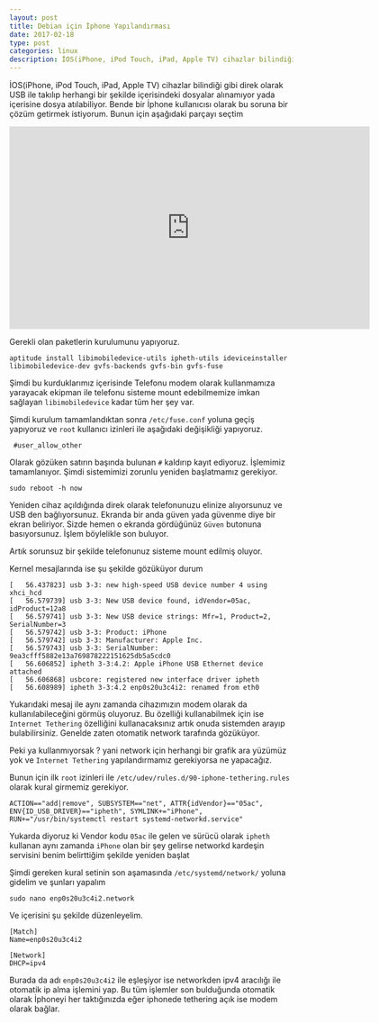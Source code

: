 ```yaml
---
layout: post
title: Debian için İphone Yapılandırması
date: 2017-02-18
type: post
categories: linux
description: İOS(iPhone, iPod Touch, iPad, Apple TV) cihazlar bilindiği gibi direk olarak USB ile takılıp herhangi bir şekilde içerisindeki dosyalar alınamıyor yada
---
```


İOS(iPhone, iPod Touch, iPad, Apple TV) cihazlar bilindiği gibi direk olarak USB ile takılıp herhangi bir şekilde içerisindeki dosyalar alınamıyor yada içerisine dosya atılabiliyor. Bende bir İphone kullanıcısı olarak bu soruna bir çözüm getirmek istiyorum. Bunun için aşağıdaki parçayı seçtim

<iframe width="640" height="360" src="https://www.youtube-nocookie.com/embed/PHo5U9Rios0" frameborder="0" allowfullscreen></iframe>

Gerekli olan paketlerin kurulumunu yapıyoruz.

```
aptitude install libimobiledevice-utils ipheth-utils ideviceinstaller libimobiledevice-dev gvfs-backends gvfs-bin gvfs-fuse
```

Şimdi bu kurduklarımız içerisinde Telefonu modem olarak kullanmamıza yarayacak ekipman ile telefonu sisteme mount edebilmemize imkan sağlayan `libimobiledevice` kadar tüm her şey var. 

Şimdi kurulum tamamlandıktan sonra `/etc/fuse.conf` yoluna geçiş yapıyoruz ve `root` kullanıcı izinleri ile aşağıdaki değişikliği yapıyoruz.

```
 #user_allow_other
```

Olarak gözüken satırın başında bulunan `#` kaldırıp kayıt ediyoruz. İşlemimiz tamamlanıyor. Şimdi sistemimizi zorunlu yeniden başlatmamız gerekiyor.

```
sudo reboot -h now
```

Yeniden cihaz açıldığında direk olarak telefonunuzu elinize alıyorsunuz ve USB den bağlıyorsunuz. Ekranda bir anda güven yada güvenme diye bir ekran beliriyor. Sizde hemen o ekranda gördüğünüz `Güven` butonuna basıyorsunuz. İşlem böylelikle son buluyor.

Artık sorunsuz bir şekilde telefonunuz sisteme mount edilmiş oluyor.

Kernel mesajlarında ise şu şekilde gözüküyor durum

```
[   56.437823] usb 3-3: new high-speed USB device number 4 using xhci_hcd
[   56.579739] usb 3-3: New USB device found, idVendor=05ac, idProduct=12a8
[   56.579741] usb 3-3: New USB device strings: Mfr=1, Product=2, SerialNumber=3
[   56.579742] usb 3-3: Product: iPhone
[   56.579742] usb 3-3: Manufacturer: Apple Inc.
[   56.579743] usb 3-3: SerialNumber: 9ea3cfff5882e13a769878222151625db5a5cdc0
[   56.606852] ipheth 3-3:4.2: Apple iPhone USB Ethernet device attached
[   56.606868] usbcore: registered new interface driver ipheth
[   56.608989] ipheth 3-3:4.2 enp0s20u3c4i2: renamed from eth0
```

Yukarıdaki mesaj ile aynı zamanda cihazımızın modem olarak da kullanılabileceğini görmüş oluyoruz. Bu özelliği kullanabilmek için ise `Internet Tethering` özelliğini kullanacaksınız artık onuda sistemden arayıp bulabilirsiniz. Genelde zaten otomatik network tarafında gözüküyor.

Peki ya kullanmıyorsak ? yani network için herhangi bir grafik ara yüzümüz yok ve `Internet Tethering` yapılandırmamız gerekiyorsa ne yapacağız.

Bunun için ilk `root` izinleri ile `/etc/udev/rules.d/90-iphone-tethering.rules` olarak kural girmemiz gerekiyor.

```
ACTION=="add|remove", SUBSYSTEM=="net", ATTR{idVendor}=="05ac", ENV{ID_USB_DRIVER}=="ipheth", SYMLINK+="iPhone", RUN+="/usr/bin/systemctl restart systemd-networkd.service"
```

Yukarda diyoruz ki Vendor kodu `05ac` ile gelen ve sürücü olarak `ipheth` kullanan aynı zamanda `iPhone` olan bir şey gelirse networkd kardeşin servisini benim belirttiğim şekilde yeniden başlat

Şimdi gereken kural setinin son aşamasında `/etc/systemd/network/` yoluna gidelim ve şunları yapalım

```
sudo nano enp0s20u3c4i2.network
```

Ve içerisini şu şekilde düzenleyelim.

```
[Match]
Name=enp0s20u3c4i2

[Network]
DHCP=ipv4
```

Burada da adı `enp0s20u3c4i2` ile eşleşiyor ise networkden ipv4 aracılığı ile otomatik ip alma işlemini yap. Bu tüm işlemler son bulduğunda otomatik olarak İphoneyi her taktığınızda eğer iphonede tethering açık ise modem olarak bağlar. 